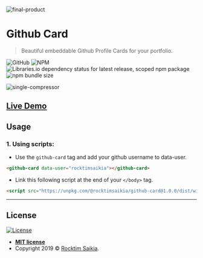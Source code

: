 <img src="https://i.ibb.co/kx08h9q/final-product.png" alt="final-product" border="0">



# Github Card

> Beautiful embeddable Github Profile Cards for your portfolio. 

![GitHub](https://img.shields.io/github/license/rocktimsaikia/github-card?style=for-the-badge) ![NPM](https://img.shields.io/npm/l/@rocktimsaikia/github-card?style=for-the-badge) ![Libraries.io dependency status for latest release, scoped npm package](https://img.shields.io/librariesio/release/npm/@rocktimsaikia/github-card?style=for-the-badge) ![npm bundle size](https://img.shields.io/bundlephobia/min/@rocktimsaikia/github-card?style=for-the-badge)

<img src="https://i.ibb.co/gRnx53c/single-compressor.png" alt="single-compressor" border="0">

## [Live Demo](https://codepen.io/RocktimSaikia/full/jObbBmR)

## Usage
### 1. Using scripts:

* Use the `github-card` tag and add your github username to data-user.

```html
<github-card data-user="rocktimsaikia"></github-card>

```

* Link this following script at the end of your `</body>` tag.
```html
<script src="https://unpkg.com/@rocktimsaikia/github-card@1.0.0/dist/widget.min.js" type="module"></script>
```


---

## License

[![License](http://img.shields.io/:license-mit-blue.svg?style=flat-square)](http://badges.mit-license.org)

- **[MIT license](http://opensource.org/licenses/mit-license.php)**
- Copyright 2019 © <a href="http://fvcproductions.com" target="_blank">Rocktim Saikia</a>.